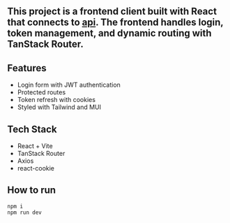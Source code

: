 ## This project is a frontend client built with React that connects to [api](https://github.com/n-freman/tmCarsSongs). The frontend handles login, token management, and dynamic routing with TanStack Router.

## Features

- Login form with JWT authentication
- Protected routes
- Token refresh with cookies
- Styled with Tailwind and MUI

## Tech Stack

- React + Vite
- TanStack Router
- Axios
- react-cookie

## How to run
```
npm i
npm run dev
```
